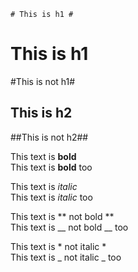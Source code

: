 `# This is h1 #`

# This is h1 #
#This is not h1#

## This is h2 ##
##This is not h2##

This text is **bold**  
This text is __bold__ too  
  
This text is *italic*  
This text is _italic_ too  
  
  
  
This text is ** not bold **  
This text is __ not bold __ too  
  
This text is * not italic *  
This text is _ not italic _ too  


